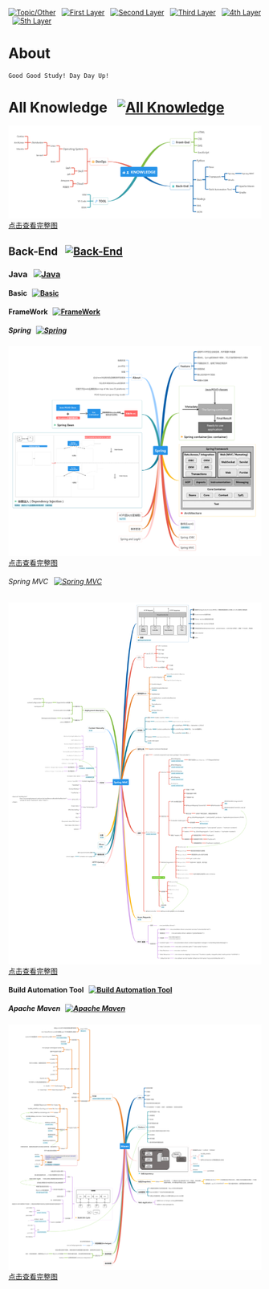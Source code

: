 [![Topic/Other](https://img.shields.io/badge/Topic\/Other-blue-blue.svg)](#) &nbsp;  [![First Layer](https://img.shields.io/badge/First_Layer-green-green.svg)](#) &nbsp;  [![Second Layer](https://img.shields.io/badge/Second_Layer-red-red.svg)](#) &nbsp;  [![Third Layer](https://img.shields.io/badge/Third_Layer-yellow-yellow.svg)](#) &nbsp;  [![4th Layer](https://img.shields.io/badge/4th_Layer-orange-orange.svg)](#) &nbsp;  [![5th Layer](https://img.shields.io/badge/5th_Layer-blue-blue.svg)](#)

# About

    Good Good Study! Day Day Up!

# All Knowledge &nbsp; [![All Knowledge](https://img.shields.io/badge/All_Knowledge-ing-blue.svg)](#)

[![All Knowledge](./Knowledge.png)点击查看完整图](https://www.processon.com/embed/mind/5a5d6f17e4b0332f1531cbc6)

<!-- ## Front-End &nbsp; [![Front-End](https://img.shields.io/badge/Front_End-ing-green.svg)](#) -->

<!-- ### HTML &nbsp; [![HTML](https://img.shields.io/badge/HTML-ing-red.svg)](#)

### CSS &nbsp; [![CSS](https://img.shields.io/badge/CSS-ing-red.svg)](#)

### JavaScript &nbsp; [![JavaScript](https://img.shields.io/badge/JavaScript-ing-red.svg)](#)

### SVG &nbsp; [![SVG](https://img.shields.io/badge/SVG-ing-red.svg)](#) -->

## Back-End &nbsp; [![Back-End](https://img.shields.io/badge/Back_End-ing-green.svg)](/Back-End/)

### Java &nbsp; [![Java](https://img.shields.io/badge/Java-ing-red.svg)](/Back-End/Java/)

#### Basic &nbsp; [![Basic](https://img.shields.io/badge/Basic-ing-yellow.svg)](/Back-End/Java/Basic/)

#### FrameWork  &nbsp; [![FrameWork](https://img.shields.io/badge/FrameWork-ing-yellow.svg)](/Back-End/Java/FrameWork/)

##### Spring &nbsp; [![Spring](https://img.shields.io/badge/Spring-ing-orange.svg)](/Back-End/Java/FrameWork/Spring)

[![Spring](./Back-End/Java/FrameWork/Spring/Spring.png)点击查看完整图](https://www.processon.com/embed/mind/5a5dedffe4b0a447b9a92ee0)

###### Spring MVC &nbsp; [![Spring MVC](https://img.shields.io/badge/Spring_MVC-ing-blue.svg)](/Back-End/Java/FrameWork/Spring/Spring-MVC)

[![Spring](./Back-End/Java/FrameWork/Spring/Spring-MVC/Spring-MVC.png)点击查看完整图](https://www.processon.com/embed/mind/5a65db10e4b0abe85d6851e2)

#### Build Automation Tool &nbsp; [![Build Automation Tool](https://img.shields.io/badge/Build_Automation_Tool-ing-yellow.svg)](/Back-End/Java/BuildAutomationTool/)

##### Apache Maven &nbsp; [![Apache Maven](https://img.shields.io/badge/Apache_Maven-ing-orange.svg)](/Back-End/Java/BuildAutomationTool/Maven/)

[![Apache Maven](./Back-End/Java/BuildAutomationTool/Maven/Maven.png)点击查看完整图](https://www.processon.com/embed/mind/5a655904e4b0332f153fc9c9)